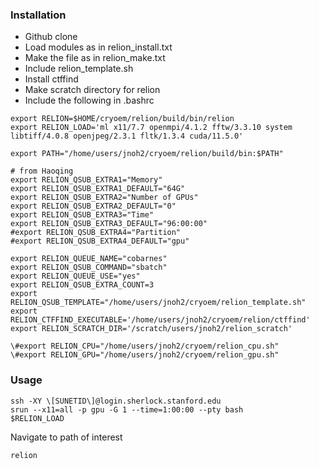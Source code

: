 ### Installation
- Github clone
- Load modules as in relion\_install.txt
- Make the file as in relion\_make.txt
- Include relion\_template.sh
- Install ctffind
- Make scratch directory for relion
- Include the following in .bashrc

```
export RELION=$HOME/cryoem/relion/build/bin/relion
export RELION_LOAD='ml x11/7.7 openmpi/4.1.2 fftw/3.3.10 system libtiff/4.0.8 openjpeg/2.3.1 fltk/1.3.4 cuda/11.5.0'

export PATH="/home/users/jnoh2/cryoem/relion/build/bin:$PATH"

# from Haoqing
export RELION_QSUB_EXTRA1="Memory"
export RELION_QSUB_EXTRA1_DEFAULT="64G"
export RELION_QSUB_EXTRA2="Number of GPUs"
export RELION_QSUB_EXTRA2_DEFAULT="0"
export RELION_QSUB_EXTRA3="Time"
export RELION_QSUB_EXTRA3_DEFAULT="96:00:00"
#export RELION_QSUB_EXTRA4="Partition"
#export RELION_QSUB_EXTRA4_DEFAULT="gpu"

export RELION_QUEUE_NAME="cobarnes"
export RELION_QSUB_COMMAND="sbatch"
export RELION_QUEUE_USE="yes"
export RELION_QSUB_EXTRA_COUNT=3
export RELION_QSUB_TEMPLATE="/home/users/jnoh2/cryoem/relion_template.sh"
export RELION_CTFFIND_EXECUTABLE='/home/users/jnoh2/cryoem/relion/ctffind'
export RELION_SCRATCH_DIR='/scratch/users/jnoh2/relion_scratch'

\#export RELION_CPU="/home/users/jnoh2/cryoem/relion_cpu.sh"
\#export RELION_GPU="/home/users/jnoh2/cryoem/relion_gpu.sh"
```

### Usage
```
ssh -XY \[SUNETID\]@login.sherlock.stanford.edu
srun --x11=all -p gpu -G 1 --time=1:00:00 --pty bash
$RELION_LOAD
```
Navigate to path of interest

```
relion
```
